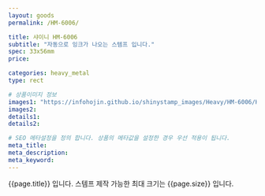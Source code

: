 ```yaml
---
layout: goods
permalink: /HM-6006/

title: 샤이니 HM-6006
subtitle: "자동으로 잉크가 나오는 스템프 입니다."
spec: 33x56mm
price: 

categories: heavy_metal
type: rect

# 상품이미지 정보
images1: "https://infohojin.github.io/shinystamp_images/Heavy/HM-6006/HM-6006_1.jpg"
images2:
details1:
details2:    

# SEO 메타설정을 정의 합니다. 상품의 메타값을 설정한 경우 우선 적용이 됩니다.
meta_title: 
meta_description:
meta_keyword:
---
```


{{page.title}} 입니다. 스템프 제작 가능한 최대 크기는 {{page.size}} 입니다.